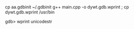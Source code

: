 
cp aa.gdbinit ~/.gdbinit
g++ main.cpp -o dywt.gdb.wprint ; cp dywt.gdb.wprint /usr/bin

gdb> wprint unicodestr

